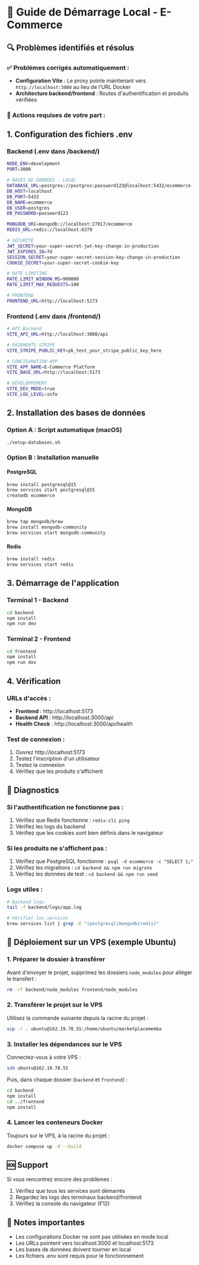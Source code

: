 # 🚀 Guide de Démarrage Local - E-Commerce

## 🔍 Problèmes identifiés et résolus

### ✅ Problèmes corrigés automatiquement :
- **Configuration Vite** : Le proxy pointe maintenant vers `http://localhost:3000` au lieu de l'URL Docker
- **Architecture backend/frontend** : Routes d'authentification et produits vérifiées

### 🔧 Actions requises de votre part :

## 1. Configuration des fichiers .env

### Backend (.env dans /backend/)
```bash
NODE_ENV=development
PORT=3000

# BASES DE DONNÉES - LOCAL
DATABASE_URL=postgres://postgres:password123@localhost:5432/ecommerce
DB_HOST=localhost
DB_PORT=5432
DB_NAME=ecommerce
DB_USER=postgres
DB_PASSWORD=password123

MONGODB_URI=mongodb://localhost:27017/ecommerce
REDIS_URL=redis://localhost:6379

# SÉCURITÉ
JWT_SECRET=your-super-secret-jwt-key-change-in-production
JWT_EXPIRES_IN=7d
SESSION_SECRET=your-super-secret-session-key-change-in-production
COOKIE_SECRET=your-super-secret-cookie-key

# RATE LIMITING
RATE_LIMIT_WINDOW_MS=900000
RATE_LIMIT_MAX_REQUESTS=100

# FRONTEND
FRONTEND_URL=http://localhost:5173
```

### Frontend (.env dans /frontend/)
```bash
# API Backend
VITE_API_URL=http://localhost:3000/api

# PAIEMENTS STRIPE
VITE_STRIPE_PUBLIC_KEY=pk_test_your_stripe_public_key_here

# CONFIGURATION APP
VITE_APP_NAME=E-Commerce Platform
VITE_BASE_URL=http://localhost:5173

# DÉVELOPPEMENT
VITE_DEV_MODE=true
VITE_LOG_LEVEL=info
```

## 2. Installation des bases de données

### Option A : Script automatique (macOS)
```bash
./setup-databases.sh
```

### Option B : Installation manuelle

#### PostgreSQL
```bash
brew install postgresql@15
brew services start postgresql@15
createdb ecommerce
```

#### MongoDB
```bash
brew tap mongodb/brew
brew install mongodb-community
brew services start mongodb-community
```

#### Redis
```bash
brew install redis
brew services start redis
```

## 3. Démarrage de l'application

### Terminal 1 - Backend
```bash
cd backend
npm install
npm run dev
```

### Terminal 2 - Frontend
```bash
cd frontend
npm install
npm run dev
```

## 4. Vérification

### URLs d'accès :
- **Frontend** : http://localhost:5173
- **Backend API** : http://localhost:3000/api
- **Health Check** : http://localhost:3000/api/health

### Test de connexion :
1. Ouvrez http://localhost:5173
2. Testez l'inscription d'un utilisateur
3. Testez la connexion
4. Vérifiez que les produits s'affichent

## 🔧 Diagnostics

### Si l'authentification ne fonctionne pas :
1. Vérifiez que Redis fonctionne : `redis-cli ping`
2. Vérifiez les logs du backend
3. Vérifiez que les cookies sont bien définis dans le navigateur

### Si les produits ne s'affichent pas :
1. Vérifiez que PostgreSQL fonctionne : `psql -d ecommerce -c "SELECT 1;"`
2. Vérifiez les migrations : `cd backend && npm run migrate`
3. Vérifiez les données de test : `cd backend && npm run seed`

### Logs utiles :
```bash
# Backend logs
tail -f backend/logs/app.log

# Vérifier les services
brew services list | grep -E "(postgresql|mongodb|redis)"
```

## 🚀 Déploiement sur un VPS (exemple Ubuntu)

### 1. Préparer le dossier à transférer
Avant d'envoyer le projet, supprimez les dossiers `node_modules` pour alléger le transfert :
```bash
rm -rf backend/node_modules frontend/node_modules
```

### 2. Transférer le projet sur le VPS
Utilisez la commande suivante depuis la racine du projet :
```bash
scp -r . ubuntu@162.19.78.55:/home/ubuntu/marketplacememba
```

### 3. Installer les dépendances sur le VPS
Connectez-vous à votre VPS :
```bash
ssh ubuntu@162.19.78.55
```
Puis, dans chaque dossier (`backend` et `frontend`) :
```bash
cd backend
npm install
cd ../frontend
npm install
```

### 4. Lancer les conteneurs Docker
Toujours sur le VPS, à la racine du projet :
```bash
docker compose up -d --build
```

## 🆘 Support

Si vous rencontrez encore des problèmes :
1. Vérifiez que tous les services sont démarrés
2. Regardez les logs des terminaux backend/frontend
3. Vérifiez la console du navigateur (F12)

## 📝 Notes importantes

- Les configurations Docker ne sont pas utilisées en mode local
- Les URLs pointent vers localhost:3000 et localhost:5173
- Les bases de données doivent tourner en local
- Les fichiers .env sont requis pour le fonctionnement